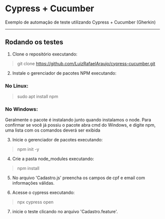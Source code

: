 # Cypress + Cucumber
Exemplo de automação de teste utilizando Cypress + Cucumber (Gherkin)

------------------------------------------------------------------------------------------------------

## Rodando os testes

1.  Clone o repositório executando:

> git clone https://github.com/LuizRafaelAraujo/cypress-cucumber.git

2.  Instale o gerenciador de pacotes NPM executando:

### No Linux:
> sudo apt install npm

### No Windows:
Geralmente o pacote é instalando junto quando instalamos o node. Para confirmar se você já possiu o pacote abra cmd do Windows, e digite npm, uma lista com os comandos deverá ser exibida

3.  Inicie o gerenciador de pacotes executando:

> npm init -y

4.  Crie a pasta node_modules executando:

> npm install

5.  No arquivo 'Cadastro.js' preencha os campos de cpf e email com informações válidas. 

6.  Acesse o cypress executando:

> npx cypress open

7. inicie o teste clicando no arquivo 'Cadastro.feature'.